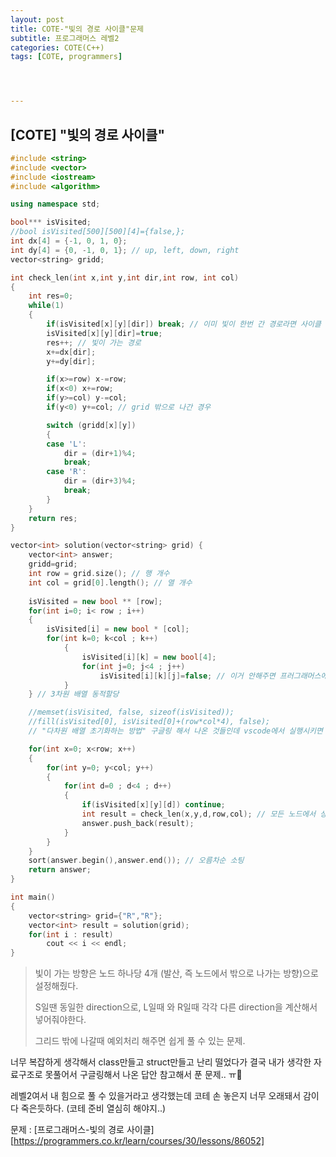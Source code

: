 ```yaml
---
layout: post
title: COTE-"빛의 경로 사이클"문제
subtitle: 프로그래머스 레벨2
categories: COTE(C++)
tags: [COTE, programmers]




---
```




## [COTE] "빛의 경로 사이클"

```c++
#include <string>
#include <vector>
#include <iostream>
#include <algorithm>

using namespace std;

bool*** isVisited;
//bool isVisited[500][500][4]={false,};
int dx[4] = {-1, 0, 1, 0};
int dy[4] = {0, -1, 0, 1}; // up, left, down, right
vector<string> gridd;

int check_len(int x,int y,int dir,int row, int col)
{
    int res=0;
    while(1)
    {
        if(isVisited[x][y][dir]) break; // 이미 빛이 한번 간 경로라면 사이클 생성됨
        isVisited[x][y][dir]=true;
        res++; // 빛이 가는 경로
        x+=dx[dir];
        y+=dy[dir];

        if(x>=row) x-=row;
        if(x<0) x+=row;
        if(y>=col) y-=col;
        if(y<0) y+=col; // grid 밖으로 나간 경우

        switch (gridd[x][y])
        {
        case 'L':
            dir = (dir+1)%4;
            break;
        case 'R':
            dir = (dir+3)%4;
            break;
        }
    }
    return res;
}

vector<int> solution(vector<string> grid) {
    vector<int> answer;
    gridd=grid;
    int row = grid.size(); // 행 개수
    int col = grid[0].length(); // 열 개수
    
    isVisited = new bool ** [row];
    for(int i=0; i< row ; i++)
    {
        isVisited[i] = new bool * [col];
        for(int k=0; k<col ; k++)
            {
                isVisited[i][k] = new bool[4];
                for(int j=0; j<4 ; j++)
                    isVisited[i][k][j]=false; // 이거 안해주면 프러그래머스에서 답 안나옴
            }
    } // 3차원 배열 동적할당

    //memset(isVisited, false, sizeof(isVisited));
    //fill(isVisited[0], isVisited[0]+(row*col*4), false);
    // "다차원 배열 초기화하는 방법" 구글링 해서 나온 것들인데 vscode에서 실행시키면 오류 뜬다.

    for(int x=0; x<row; x++)
    {
        for(int y=0; y<col; y++)
        {
            for(int d=0 ; d<4 ; d++)
            {
                if(isVisited[x][y][d]) continue;
                int result = check_len(x,y,d,row,col); // 모든 노드에서 상하좌우 방향 모두 체크
                answer.push_back(result);
            }
        }
    }
    sort(answer.begin(),answer.end()); // 오름차순 소팅
    return answer;
}

int main()
{
    vector<string> grid={"R","R"};
    vector<int> result = solution(grid);
    for(int i : result)
        cout << i << endl;
}
```



> 빛이 가는 방향은 노드 하나당 4개 (발산, 즉 노드에서 밖으로 나가는 방향)으로 설정해줬다.
>
> S일땐 동일한 direction으로, L일때 와 R일때 각각 다른 direction을 계산해서 넣어줘야한다.
>
> 그리드 밖에 나갈때 예외처리 해주면 쉽게 풀 수 있는 문제.



너무 복잡하게 생각해서 class만들고 struct만들고 난리 떨었다가 결국 내가 생각한 자료구조로 못풀어서 구글링해서 나온 답안 참고해서 푼 문제.. ㅠ🥲

레벨2여서 내 힘으로 풀 수 있을거라고 생각했는데 코테 손 놓은지 너무 오래돼서 감이 다 죽은듯하다. (코테 준비 열심히 해야지..)



문제 : [프로그래머스-빛의 경로 사이클][https://programmers.co.kr/learn/courses/30/lessons/86052]